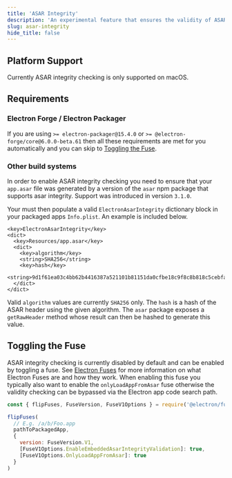 ```yaml
---
title: 'ASAR Integrity'
description: 'An experimental feature that ensures the validity of ASAR contents at runtime.'
slug: asar-integrity
hide_title: false
---
```


## Platform Support

Currently ASAR integrity checking is only supported on macOS.

## Requirements

### Electron Forge / Electron Packager

If you are using `>= electron-packager@15.4.0` or `>= @electron-forge/core@6.0.0-beta.61` then all these requirements are met for you automatically and you can skip to [Toggling the Fuse](#toggling-the-fuse).

### Other build systems

In order to enable ASAR integrity checking you need to ensure that your `app.asar` file was generated by a version of the `asar` npm package that supports asar integrity.  Support was introduced in version `3.1.0`.

Your must then populate a valid `ElectronAsarIntegrity` dictionary block in your packaged apps `Info.plist`.  An example is included below.

```plist
<key>ElectronAsarIntegrity</key>
<dict>
  <key>Resources/app.asar</key>
  <dict>
    <key>algorithm</key>
    <string>SHA256</string>
    <key>hash</key>
    <string>9d1f61ea03c4bb62b4416387a521101b81151da0cfbe18c9f8c8b818c5cebfac</string>
  </dict>
</dict>
```

Valid `algorithm` values are currently `SHA256` only.  The `hash` is a hash of the ASAR header using the given algorithm.  The `asar` package exposes a `getRawHeader` method whose result can then be hashed to generate this value.

## Toggling the Fuse

ASAR integrity checking is currently disabled by default and can be enabled by toggling a fuse. See [Electron Fuses](fuses.md) for more information on what Electron Fuses are and how they work.  When enabling this fuse you typically also want to enable the `onlyLoadAppFromAsar` fuse otherwise the validity checking can be bypassed via the Electron app code search path.

```js @ts-nocheck
const { flipFuses, FuseVersion, FuseV1Options } = require('@electron/fuses')

flipFuses(
  // E.g. /a/b/Foo.app
  pathToPackagedApp,
  {
    version: FuseVersion.V1,
    [FuseV1Options.EnableEmbeddedAsarIntegrityValidation]: true,
    [FuseV1Options.OnlyLoadAppFromAsar]: true
  }
)
```
